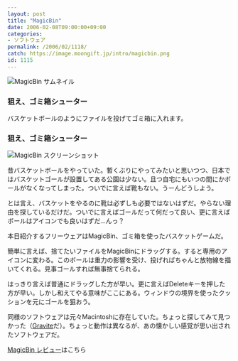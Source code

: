 ```yaml
---
layout: post
title: "MagicBin"
date: 2006-02-08T09:00:00+09:00
categories:
- ソフトウェア
permalink: /2006/02/1118/
catch: https://image.moongift.jp/intro/magicbin.png
id: 1115
---
```

 ![MagicBin サムネイル](https://image.moongift.jp/intro/magicbin.t.png "MagicBin サムネイル")
  

### 狙え、ゴミ箱シューター
  
バスケットボールのようにファイルを投げてゴミ箱に入れます。  
<!--more-->  

### 狙え、ゴミ箱シューター
  

![MagicBin スクリーンショット](https://image.moongift.jp/intro/magicbin.png "MagicBin スクリーンショット")

  

昔バスケットボールをやっていた。暫くぶりにやってみたいと思いつつ、日本ではバスケットゴールが設置してある公園は少ない。且つ自宅にもいつの間にかボールがなくなってしまった。ついでに言えば靴もない。うーんどうしよう。

  

とは言え、バスケットをやるのに靴は必ずしも必要ではないはずだ。やらない理由を探しているだけだ。ついでに言えばゴールだって何だって良い、更に言えばボールはアイコンでも良いはずだ…んっ？

  

本日紹介するフリーウェアはMagicBin、ゴミ箱を使ったバスケットゲームだ。

  

簡単に言えば、捨てたいファイルをMagicBinにドラッグする。すると専用のアイコンに変わる。このボールは重力の影響を受け、投げればちゃんと放物線を描いてくれる。見事ゴールすれば無事捨てられる。

  

はっきり言えば普通にドラッグした方が早い。更に言えばDeleteキーを押した方が早い。しかし和えてやる意味がここにある。ウィンドウの境界を使ったクッションを元にゴールを狙おう。

  

同様のソフトウェアは元々Macintoshに存在していた。ちょっと探してみて見つかった（[Gravite](http://members.at.infoseek.co.jp/EWA/jware/gravite.html)だ）。ちょっと動作は異なるが、あの懐かしい感覚が思い出されたソフトウェアだ。

  

[MagicBin レビュー](http://oss.moongift.jp/review/i-1125.html)はこちら

